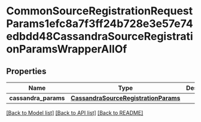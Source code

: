 # CommonSourceRegistrationRequestParams1efc8a7f3ff24b728e3e57e74edbdd48CassandraSourceRegistrationParamsWrapperAllOf


## Properties
Name | Type | Description | Notes
------------ | ------------- | ------------- | -------------
**cassandra_params** | [**CassandraSourceRegistrationParams**](CassandraSourceRegistrationParams.md) |  | [optional] 

[[Back to Model list]](../README.md#documentation-for-models) [[Back to API list]](../README.md#documentation-for-api-endpoints) [[Back to README]](../README.md)


